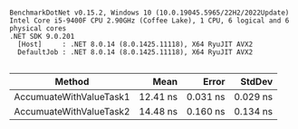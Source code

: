 ```

BenchmarkDotNet v0.15.2, Windows 10 (10.0.19045.5965/22H2/2022Update)
Intel Core i5-9400F CPU 2.90GHz (Coffee Lake), 1 CPU, 6 logical and 6 physical cores
.NET SDK 9.0.201
  [Host]     : .NET 8.0.14 (8.0.1425.11118), X64 RyuJIT AVX2
  DefaultJob : .NET 8.0.14 (8.0.1425.11118), X64 RyuJIT AVX2


```
| Method                  | Mean     | Error    | StdDev   |
|------------------------ |---------:|---------:|---------:|
| AccumuateWithValueTask1 | 12.41 ns | 0.031 ns | 0.029 ns |
| AccumuateWithValueTask2 | 14.48 ns | 0.160 ns | 0.134 ns |
